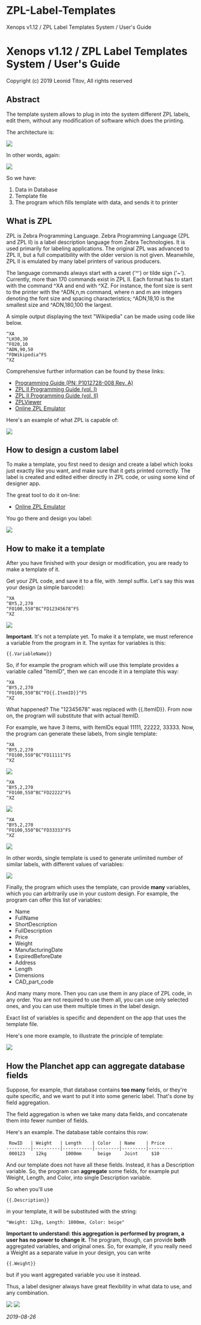 # ZPL-Label-Templates
Xenops v1.12 / ZPL Label Templates System / User's Guide

# Xenops v1.12 / ZPL Label Templates System / User's Guide

Copyright (c) 2019 Leonid Titov, All rights reserved

## Abstract

The template system allows to plug in into the system different ZPL labels, edit them,
without any modification of software which does the printing.

The architecture is:

![](draw1.png)

In other words, again:

![](draw2.png)

So we have:

1. Data in Database
2. Template file
3. The program which fills template with data, and sends it to printer

## What is ZPL

ZPL is Zebra Programming Language. Zebra Programming Language (ZPL and ZPL II) is a label
description language from Zebra Technologies. It is used primarily for labeling applications.
The original ZPL was advanced to ZPL II, but a full compatibility with the older version is not given.
Meanwhile, ZPL II is emulated by many label printers of various producers.

The language commands always start with a caret ('^') or tilde sign ('~'). Currently, more than
170 commands exist in ZPL II. Each format has to start with the command ^XA and end with ^XZ.
For instance, the font size is sent to the printer with the ^ADN,n,m command, where n and m are
integers denoting the font size and spacing characteristics; ^ADN,18,10 is the smallest size and
^ADN,180,100 the largest.

A simple output displaying the text "Wikipedia" can be made using code like below.

	^XA
	^LH30,30
	^FO20,10
	^ADN,90,50
	^FDWikipedia^FS
	^XZ

Comprehensive further information can be found by these links:

* [Programming Guide (PN: P1012728-008 Rev. A)](https://www.zebra.com/content/dam/zebra/manuals/printers/common/programming/zpl-zbi2-pm-en.pdf)
* [ZPL II Programming Guide (vol. I)](http://www.tracerplus.com/kb/Manuals/ZPL_Vol1.pdf)
* [ZPL II Programming Guide (vol. II)](http://www.tracerplus.com/kb/Manuals/ZPL_Vol2.pdf)
* [ZPLViewer](http://zplviewer.sourceforge.net/)
* [Online ZPL Emulator](http://labelary.com/viewer.html)

Here's an example of what ZPL is capable of:

![](image052.png)


## How to design a custom label

To make a template, you first need to design and create a label which looks just exactly like you want,
and make sure that it gets printed correctly. The label is created and edited either directly in ZPL code,
or using some kind of designer app.

The great tool to do it on-line:

* [Online ZPL Emulator](http://labelary.com/viewer.html)

You go there and design you label:

![](labelary-viewer.png)


## How to make it a template

After you have finished with your design or modification, you are ready to make a template of it.

Get your ZPL code, and save it to a file, with .templ suffix. Let's say this was your design (a simple barcode):

	^XA
	^BY5,2,270
	^FO100,550^BC^FD12345678^FS
	^XZ

![](bc1.png)

__Important__.
It's not a template yet. To make it a template, we must reference a variable from the program in it.
The syntax for variables is this:

	{{.VariableName}}
	
So, if for example the program which will use this template provides a variable called "ItemID", then
we can encode it in a template this way:

	^XA
	^BY5,2,270
	^FO100,550^BC^FD{{.ItemID}}^FS
	^XZ

What happened? The "12345678" was replaced with {{.ItemID}}. From now on, the program will substitute
that with actual ItemID.

For example, we have 3 items, with ItemIDs equal 11111, 22222, 33333. Now, the program can generate these
labels, from single template:

	^XA
	^BY5,2,270
	^FO100,550^BC^FD11111^FS
	^XZ

![](bc2.png)

	^XA
	^BY5,2,270
	^FO100,550^BC^FD22222^FS
	^XZ

![](bc3.png)

	^XA
	^BY5,2,270
	^FO100,550^BC^FD33333^FS
	^XZ

![](bc4.png)

	
In other words, single template is used to generate unlimited number of similar labels, with different values
of variables:

![](draw3.png)

Finally, the program which uses the template, can provide __many__ variables, which you can arbitrarily use
in your custom design. For example, the program can offer this list of variables:

* Name
* FullName
* ShortDescription
* FullDescription
* Price
* Weight
* ManufacturingDate
* ExpiredBeforeDate
* Address
* Length
* Dimensions
* CAD_part_code

And many many more. Then you can use them in any place of ZPL code, in any order. You are not required to use them all,
you can use only selected ones, and you can use them multiple times in the label design.

Exact list of variables is specific and dependent on the app that uses the template file.

Here's one more example, to illustrate the principle of template:

![](draw4.png)


## How the Planchet app can aggregate database fields

Suppose, for example, that database contains __too many__ fields, or they're quite
specific, and we want to put it into some generic label. That's done by field aggregation.

The field aggregation is when we take many data fields, and concatenate them into fewer number
of fields.

Here's an example. The database table contains this row:

	 RowID   | Weight   | Length    | Color   | Name    | Price
	---------|----------|-----------|---------|---------|---------
	 000123    12kg       1000mm      beige     Joint     $10

And our template does not have all these fields. Instead, it has a Description
variable. So, the program can __aggregate__ some fields, for example put
Weight, Length, and Color, into single Description variable.

So when you'll use

	{{.Description}}
	
in your template, it will be substituted with the string:

	"Weight: 12kg, Length: 1000mm, Color: beige"

__Important to understand: this aggregation is performed by program, a user has no
power to change it.__ The program, though, can provide __both__ aggregated variables,
and original ones. So, for example, if you really need a Weight as a separate value in your design,
you can write

	{{.Weight}}

but if you want aggregated variable you use it instead.

Thus, a label designer always have great flexibility in what data to use, and any combination.

![](bc5.png)
![](bc6.png)

_2019-08-26_

